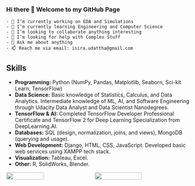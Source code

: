 ### Hi there 👋 Welcome to my GitHub Page
	- 🔭 I’m currently working on EDA and Simulations
	- 🌱 I’m currently learning Engineering and Computer Science
	- 👯 I’m looking to collaborate anything interesting
	- 🤔 I’m looking for help with Complex Stuff
	- 💬 Ask me about anything
	- 📫 Reach me via email: isira.udattha@gmail.com

## Skills
- **Programming:** Python (NumPy, Pandas, Matplotlib, Seaborn, Sci-kit Learn, TensorFlow)
- **Data Science:** Basic knowledge of Statistics, Calculus, and Data Analytics. Intermediate knowledge of ML, AI, and Software Engineering through Udacity Data Analyst and Data Scientist Nanodegrees.
- **TensorFlow & AI:** Completed TensorFlow Developer Professional Certificate and TensorFlow 2 for Deep Learning Specialization from DeepLearning.AI.
- **Databases:** SQL (design, normalization, joins, and views), MongoDB (querying and usage).
- **Web Development:** Django, HTML, CSS, JavaScript. Developed basic web services using XAMPP tech stack.
- **Visualization:** Tableau, Excel.
- **Other:** R, SolidWorks, Blender.





<div class='container' style="display: flex; flex-direction: row;">
<img style="height: auto; width: 45%;" class="img" src="https://github-readme-stats.vercel.app/api/top-langs/?username=IsiraUdaththa&layout=compact&show_icons=true&title_color=5D8CB3&icon_color=4798FF&text_color=718CA1&bg_color=0d1117" />
&nbsp;
&nbsp;
<img style="height: auto; width: 50%;" class="img" src="https://github-readme-stats.vercel.app/api/?username=IsiraUdaththa&show_icons=true&title_color=5D8CB3&icon_color=4798FF&text_color=718CA1&bg_color=0d1117" />
</div>

